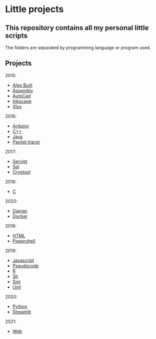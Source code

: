 # Little projects

## This repository contains all my personal little scripts

The folders are separated by programming language or program used.

## Projects
2015:
* [Algo Built](Algo%20Built)
* [Assembly](Assembly)
* [AutoCad](AutoCad)
* [Inkscape](Inkscape)
* [Xlsx](Xlsx)

2016:
* [Arduino](Arduino)
* [C++](C++)
* [Java](Java)
* [Packet tracer](Packet%20tracer)

2017:
* [Servlet](Servlet)
* [Sql](Sql)
* [Cryptool](Cryptool)

2018:
* [C](C)

2020:
* [Django](Django)
* [Docker](Docker)

2018:
* [HTML](Html)
* [Powershell](Powershell)

2019:
* [Javascript](Javascript)
* [Pseudocode](Pseudocode)
* [R](R)
* [Sh](Sh)
* [Sml](Sml)
* [Uml](Uml)

2020:
* [Python](Python)
* [Streamlit](Streamlit)

2021:
* [Web](Web)
